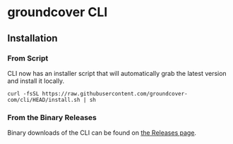 # groundcover CLI

## Installation

### From Script

CLI now has an installer script that will automatically grab the latest version and install it locally.

`curl -fsSL https://raw.githubusercontent.com/groundcover-com/cli/HEAD/install.sh | sh`

### From the Binary Releases

Binary downloads of the CLI can be found on [the Releases page](https://github.com/groundcover-com/cli/releases/latest).
